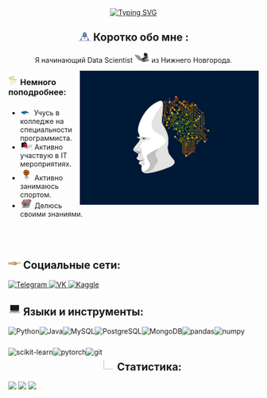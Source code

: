 <div align="center">
<a href="https://git.io/typing-svg"><img src="https://readme-typing-svg.demolab.com?font=Fira+Code&weight=600&size=27&duration=4000&pause=1000&color=006AFF&center=true&vCenter=true&width=500&height=27&lines=+++++++%D0%9F%D1%80%D0%B8%D0%B2%D0%B5%D1%82+%D0%B2%D1%81%D0%B5%D0%BC+%F0%9F%91%8B+!;++++%D0%9C%D0%B5%D0%BD%D1%8F+%D0%B7%D0%BE%D0%B2%D1%83%D1%82+%D0%9A%D0%B8%D1%80%D0%B8%D0%BB%D0%BB+.+.+.;%D0%9F%D1%80%D0%B8%D1%8F%D1%82%D0%BD%D0%BE+%D0%BF%D0%BE%D0%B7%D0%BD%D0%B0%D0%BA%D0%BE%D0%BC%D0%B8%D1%82%D1%8C%D1%81%D1%8F+!" alt="Typing SVG" /></a>

  
## <img alt="GIF" src="https://github.com/K1rsN7/K1rsN7/blob/main/Developer.gif" width="25px" /> Коротко обо мне :
Я начинающий Data Scientist <img src="https://github.com/K1rsN7/K1rsN7/blob/main/cat-coder.gif" width="30px"> из Нижнего Новгорода.
 
</div>

<img align="right" alt="GIF" src="https://github.com/K1rsN7/K1rsN7/blob/main/ai-gif.gif" width="360px"/>

### <img alt="GIF" src="https://github.com/K1rsN7/K1rsN7/blob/main/paper.gif" width="20px" />  Немного поподробнее:

- <img alt="GIF" src="./books.gif" width="20px" />&nbsp; Учусь в колледже на специальности программиста.
- <img alt="GIF" src="https://github.com/K1rsN7/K1rsN7/blob/main/laptop.gif" width="25px" />  Активно участвую в IT мероприятиях.
- <img alt="GIF" src="https://github.com/K1rsN7/K1rsN7/blob/main/basketball.gif" width="25px" /> Активно занимаюсь спортом.
- <img alt="GIF" src="https://github.com/K1rsN7/K1rsN7/blob/main/learninig.gif" width="25px" /> Делюсь своими знаниями.

<br>
<br>


## <img alt="GIF" src="https://github.com/K1rsN7/K1rsN7/blob/main/handshake2.gif" width="25px"> Социальные сети:

<div id="badges">
    <a href="https://t.me/K1rsN7" target="_blank">
      <img  lign="left"src="https://cdn-icons-png.flaticon.com/512/2111/2111646.png" width="40" height="40" alt="Telegram" /> 
    </a>
    <a href="https://vk.com/K1rsN7" target="_blank">
      <img lign="left" src="https://cdn-icons-png.flaticon.com/512/145/145813.png" width="40" height="40" alt="VK"/>  
    </a>
   <a href="https://www.kaggle.com/k1rsn7" target="_blank">
      <img lign="left" src="https://cdn.jsdelivr.net/gh/devicons/devicon/icons/kaggle/kaggle-original.svg" width="40" height="40" alt="Kaggle" /> 
    </a>
  </div
  
  <br>
  
  ##  <img alt="GIF" src="https://github.com/K1rsN7/K1rsN7/blob/main/laptop_code.gif" width="25px"> Языки и инструменты:
  
<a href="https://www.python.org/" target="_blank"> <img align="left" alt="Python" height ="42px"  src="https://cdn.jsdelivr.net/gh/devicons/devicon/icons/python/python-original.svg" /></a>
  
<a href="https://www.java.com/en/" target="_blank"> <img align="left" alt="Java" height ="42px"  src="https://cdn.jsdelivr.net/gh/devicons/devicon/icons/java/java-original.svg" /></a>

<a href="https://www.mysql.com/" target="_blank"> <img align="left" alt="MySQL" height ="42px"  src="https://cdn.jsdelivr.net/gh/devicons/devicon/icons/mysql/mysql-original.svg" /></a>

<a href="https://www.postgresql.org/" target="_blank"> <img align="left" alt="PostgreSQL" height ="42px"  src="https://cdn.jsdelivr.net/gh/devicons/devicon/icons/postgresql/postgresql-original.svg" /></a>
  
<a href="https://www.mongodb.com/" target="_blank"> <img align="left" alt="MongoDB" height ="42px"  src="https://cdn.jsdelivr.net/gh/devicons/devicon/icons/mongodb/mongodb-original.svg" /></a>

<a href="https://pandas.pydata.org/" target="_blank"> <img align="left" alt="pandas" height ="42px"  src="https://cdn.jsdelivr.net/gh/devicons/devicon/icons/pandas/pandas-original.svg" /></a>  
  
<a href="https://numpy.org/" target="_blank"> <img align="left" alt="numpy" height ="42px"  src="https://cdn.jsdelivr.net/gh/devicons/devicon/icons/numpy/numpy-original.svg" /></a> 
  
  <a href="https://scikit-learn.org/stable/" target="_blank"> <img align="left" alt="scikit-learn" height ="42px"  src="https://upload.wikimedia.org/wikipedia/commons/0/05/Scikit_learn_logo_small.svg" /></a> 
  
<a href="https://pytorch.org/" target="_blank"> <img align="left" alt="pytorch" height ="42px"  src="https://cdn.jsdelivr.net/gh/devicons/devicon/icons/pytorch/pytorch-original.svg" /></a> 
  
<a href="https://git-scm.com/" target="_blank"> <img align="left" alt="git" height ="42px"  src="https://cdn.jsdelivr.net/gh/devicons/devicon/icons/git/git-original.svg" /></a>  
  
  <br>
  <br>
  
  ## <img alt="GIF" src="https://github.com/K1rsN7/K1rsN7/blob/main/statistics.gif" width="25px"> Статистика: 
  
  ![](http://github-profile-summary-cards.vercel.app/api/cards/profile-details?username=K1rsN7&theme=transparent)
  ![](http://github-profile-summary-cards.vercel.app/api/cards/stats?username=K1rsN7&theme=transparent)
  ![](http://github-profile-summary-cards.vercel.app/api/cards/repos-per-language?username=K1rsN7&theme=transparent)
